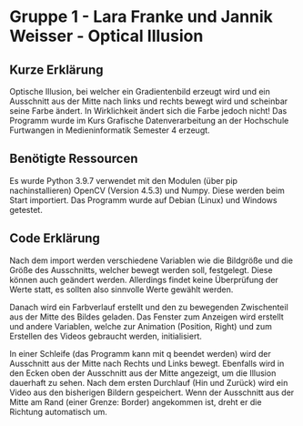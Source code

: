 # Gruppe 1 - Lara Franke und Jannik Weisser - Optical Illusion
## Kurze Erklärung
Optische Illusion, bei welcher ein Gradientenbild erzeugt wird und ein Ausschnitt aus der Mitte nach links und rechts bewegt wird und scheinbar seine Farbe ändert. In Wirklichkeit ändert sich die Farbe jedoch nicht!
Das Programm wurde im Kurs Grafische Datenverarbeitung an der Hochschule Furtwangen in Medieninformatik Semester 4 erzeugt.

## Benötigte Ressourcen
Es wurde Python 3.9.7 verwendet mit den Modulen (über pip nachinstallieren) OpenCV (Version 4.5.3) und Numpy. Diese werden beim Start importiert. Das Programm wurde auf Debian (Linux) und Windows getestet.
## Code Erklärung
Nach dem import werden verschiedene Variablen wie die Bildgröße und die Größe des Ausschnitts, welcher bewegt werden soll, festgelegt. Diese können auch geändert werden. Allerdings findet keine Überprüfung der Werte statt, es sollten also sinnvolle Werte gewählt werden.

Danach wird ein Farbverlauf erstellt und den zu bewegenden Zwischenteil aus der Mitte des Bildes geladen.
Das Fenster zum Anzeigen wird erstellt und andere Variablen, welche zur Animation (Position, Right) und zum Erstellen des Videos gebraucht werden, initialisiert.

In einer Schleife (das Programm kann mit q beendet werden) wird der Ausschnitt aus der Mitte nach Rechts und Links bewegt. Ebenfalls wird in den Ecken oben der Ausschnitt aus der Mitte angezeigt, um die Illusion dauerhaft zu sehen. Nach dem ersten Durchlauf (Hin und Zurück) wird ein Video aus den bisherigen Bildern gespeichert.
Wenn der Ausschnitt aus der Mitte am Rand (einer Grenze: Border) angekommen ist, dreht er die Richtung automatisch um.